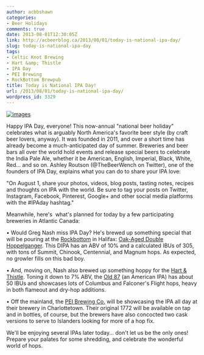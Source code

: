 ```yaml
---
author: acbbshawn
categories:
- Beer Holidays
comments: true
date: 2013-08-01T12:30:05Z
link: http://acbeerblog.ca/2013/08/01/today-is-national-ipa-day/
slug: today-is-national-ipa-day
tags:
- Celtic Knot Brewing
- Hart &amp; Thistle
- IPA Day
- PEI Brewing
- RockBottom Brewpub
title: Today is National IPA Day!
url: /2013/08/01/today-is-national-ipa-day/
wordpress_id: 3329
---
```


[![images](http://acbeerblog.ca/wp-content/uploads/2013/07/images.jpg)](http://acbeerblog.ca/wp-content/uploads/2013/07/images.jpg)

Happy IPA Day, everyone! This now-annual "national beer holiday" celebrates what is arguably North America's favorite beer style (by craft beer lovers, anyway). It was founded in 2011, and over a short time has already become a much-anticipated day of summer. Breweries and beer bars all over the world hold events and release special beers to celebrate the India Pale Ale, whether it be American, English, Imperial, Black, White, Red... and so on. Ashley Routson (@TheBeerWench on Twitter), one of the founders of IPA Day, explains what you can do to share your IPA love:

"On August 1, share your photos, videos, blog posts, tasting notes, recipes and thoughts on IPA with the world. Be sure to tag your posts on Twitter, Instagram, Facebook, Pinterest, Google+ and other social media platforms with the #IPAday hashtag."

Meanwhile, here's  what's planned for today by a few participating breweries in Atlantic Canada:

• Would Greg Nash miss IPA Day? He's brewed up something special that will be pouring at the [Rockbottom](http://rockbottombrewpub.ca/) in Halifax: [Oak-Aged Double Hoppelganger](http://rockbottombrewpub.blogspot.ca/2013/07/ipa-day-oaked-aged-double-hoppelganger.html?utm_source=twitterfeed&utm_medium=twitter). This DIPA has an ABV of 10% and a calculated IBUs of 305, with tons of Summit, Chinook, Centennial, and Magnum hops. As expected, no growler fills on this bad boy.

• And, moving on, Nash also brewed up something hoppy for the [Hart & Thistle](http://www.hartandthistle.com/). Toning it down to 7% ABV, the [Old 87](http://hartandthistle.blogspot.ca/2013/07/old-87-ipa-ipa-day-release.html) (an American IPA) has about 50 IBUs and showcases lots of Columbus and Falconer's Flight hops, heavy in both flameout and dry-hop additions.

• Off the mainland, the [PEI Brewing Co.](http://peibrewingcompany.com/) will be showcasing the IPA all day at their brewery in Charlottetown. Their original 1772 will be available on tap and in bottles, of course, but the brewers have also concocted two cask versions to serve to Islanders looking for more of a hop fix.

We'll be enjoying several IPAs later today... don't let us be the only ones! Prepare your palates for some shredding, and celebrate the wonderful world of hops.
